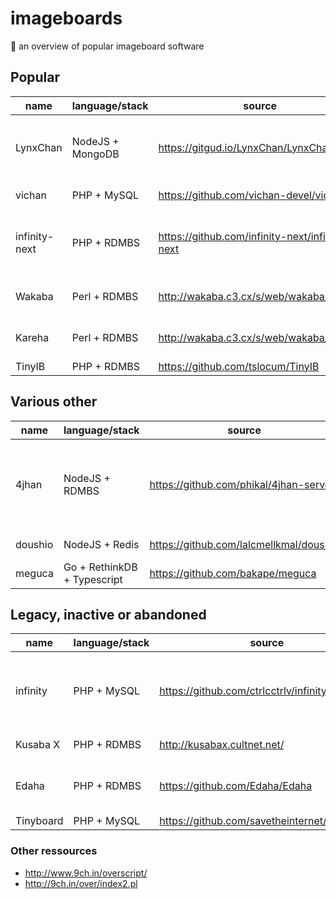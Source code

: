 # imageboards
:ramen: an overview of popular imageboard software

## Popular

name | language/stack | source | comments
-----| -------------- | ------ | --------
LynxChan | NodeJS + MongoDB | https://gitgud.io/LynxChan/LynxChan | all functionality exposed via JSON based RPC
vichan | PHP + MySQL | https://github.com/vichan-devel/vichan/ | Fork of Tinyboard
infinity-next | PHP + RDMBS | https://github.com/infinity-next/infinity-next | Rewrite of infinity, built on top of the Laravel framework
Wakaba | Perl + RDMBS | http://wakaba.c3.cx/s/web/wakaba_kareha | Inspired by Futaba and Futallaby
Kareha | Perl + RDMBS | http://wakaba.c3.cx/s/web/wakaba_kareha | textboard-only version of Wakaba
TinyIB | PHP + RDMBS | https://github.com/tslocum/TinyIB | 

## Various other
name | language/stack | source | comments
-----| -------------- | ------ | --------
4jhan | NodeJS + RDMBS | https://github.com/phikal/4jhan-server | board engine only (JSON-based server-client architecture)
doushio | NodeJS + Redis | https://github.com/lalcmellkmal/doushio | Real-time features
meguca | Go + RethinkDB + Typescript | https://github.com/bakape/meguca | Real-time features

## Legacy, inactive or abandoned

name | language/stack | source | comments
-----| -------------- | ------ | --------
infinity | PHP + MySQL | https://github.com/ctrlcctrlv/infinity | deprecated in favor of vichan and/or infinity-next
Kusaba X | PHP + RDMBS | http://kusabax.cultnet.net/ | no updates since 2013
Edaha | PHP + RDMBS | https://github.com/Edaha/Edaha | Fork of Kusaba X, no updates since 2013
Tinyboard | PHP + MySQL | https://github.com/savetheinternet/Tinyboard | 

### Other ressources
* http://www.9ch.in/overscript/
* http://9ch.in/over/index2.pl
